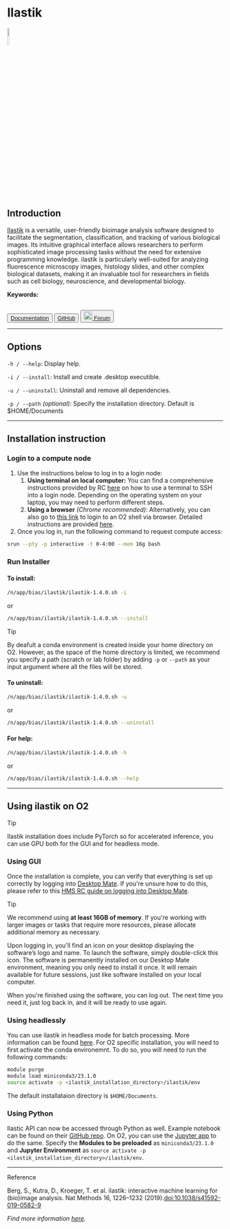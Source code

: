 # Ilastik

<div>
    <p float="left">
        <a href="https://www.ilastik.org" target="_blank">
            <img src="../_static/assets/logos/ilastik.png" width="10%" />
        </a>
    </p>
</div>


## Introduction
<a href="https://www.ilastik.org" target="_blank">Ilastik</a> is a versatile, user-friendly bioimage analysis software designed to facilitate the segmentation, classification, and tracking of various biological images. Its intuitive graphical interface allows researchers to perform sophisticated image processing tasks without the need for extensive programming knowledge. ilastik is particularly well-suited for analyzing fluorescence microscopy images, histology slides, and other complex biological datasets, making it an invaluable tool for researchers in fields such as cell biology, neuroscience, and developmental biology.

**Keywords:**
```{tags} segmentation, object-classification, pixel-classification, counting, feature-extraction, object-tracking, image-annotation, digital-histology, machine-learning
```

<button class="custom-button">
  <a href="https://www.ilastik.org/documentation/" target="_blank"><i class="fas fa-book"></i>   Documentation </a>
</button>
<button class="custom-button">
  <a href="https://github.com/ilastik/ilastik" target="_blank"><i class="fa-brands fa-github"></i>   GitHub </a>
</button>
<button class="custom-button">
  <a href="https://forum.image.sc/tag/ilastik" target="_blank"><img src="../_static/assets/logos/forum_w.png" width="20px"/>   Forum </a>
</button>

---
## Options
```-h / --help```: Display help.

```-i / --install```: Install and create .desktop executible.

```-u / --uninstall```: Uninstall and remove all dependencies.

```-p / --path``` *(optional)*: Specify the installation directory. Default is $HOME/Documents

---
## Installation instruction
### Login to a compute node
1. Use the instructions below to log in to a login node:
    1. **Using terminal on local computer:** You can find a comprehensive instructions provided by RC [here](https://harvardmed.atlassian.net/wiki/spaces/O2/pages/1601700123/How+to+login+to+O2) on how to use a terminal to SSH into a login node. Depending on the operating system on your laptop, you may need to perform different steps.
    2. **Using a browser** *(Chrome recommended)*: Alternatively, you can also go to [this link](https://o2portal.rc.hms.harvard.edu/pun/sys/shell/ssh/o2.hms.harvard.edu) to login to an O2 shell via browser. Detailed instructions are provided [here](https://harvardmed.atlassian.net/wiki/spaces/O2/pages/2234581082/Open+an+O2+command+line+terminal).
2. Once you log in, run the following command to request compute access:

```bash
srun --pty -p interactive -t 0-4:00 --mem 16g bash
```

### Run Installer
#### To **install**:
```bash
/n/app/bias/ilastik/ilastik-1.4.0.sh -i
```
or
```bash
/n/app/bias/ilastik/ilastik-1.4.0.sh --install
```
<div class="admonition tip">
  <p class="admonition-title">Tip</p>
  <p>By deafult a conda environment is created inside your home directory on O2. However, as the space of the home directory is limited, we recommend you specify a path (scratch or lab folder) by adding <code>-p</code> or <code>--path</code> as your input argument where all the files will be stored.</p>
</div>


#### To **uninstall**:
```bash
/n/app/bias/ilastik/ilastik-1.4.0.sh -u
```
or
```bash
/n/app/bias/ilastik/ilastik-1.4.0.sh --uninstall
```

#### For **help**:
```bash
/n/app/bias/ilastik/ilastik-1.4.0.sh -h
```
or
```bash
/n/app/bias/ilastik/ilastik-1.4.0.sh --help
```

---
## Using ilastik on O2

<div class="admonition tip">
  <p class="admonition-title">Tip</p>
  <p>Ilastik installation does include PyTorch so for accelerated inference, you can use GPU both for the GUI and for headless mode.</p>
</div>


### Using GUI
Once the installation is complete, you can verify that everything is set up correctly by logging into [Desktop Mate](https://o2portal.rc.hms.harvard.edu/pun/sys/dashboard/batch_connect/sys/RC_desktop_mate/session_contexts/new). If you're unsure how to do this, please refer to this [HMS RC guide on logging into Desktop Mate](https://harvardmed.atlassian.net/wiki/spaces/O2/pages/2235006977/How+to+use+HMS+RC+Desktop+App).

<div class="admonition tip">
  <p class="admonition-title">Tip</p>
  <p>We recommend using <strong>at least 16GB of memory</strong>. If you're working with larger images or tasks that require more resources, please allocate additional memory as necessary.</p>
</div>

Upon logging in, you'll find an icon on your desktop displaying the software’s logo and name. To launch the software, simply double-click this icon. The software is permanently installed on our Desktop Mate environment, meaning you only need to install it once. It will remain available for future sessions, just like software installed on your local computer.

When you're finished using the software, you can log out. The next time you need it, just log back in, and it will be ready to use again.

### Using headlessly
You can use ilastik in headless mode for batch processing. More information can be found <a href="" target="_blank">here</a>. For O2 specific installation, you will need to first activate the conda environemnt. To do so, you will need to run the following commands:
```bash
module purge
module load miniconda3/23.1.0
source activate -p <ilastik_installation_directory>/ilastik/env
```
The default installataion directory is ```$HOME/Documents```.

### Using Python
Ilastic API can now be accessed through Python as well. Example notebook can be found on their <a href="https://github.com/ilastik/ilastik/tree/main/notebooks" target="_blank">GitHub repo</a>. On O2, you can use the <a href="https://o2portal.rc.hms.harvard.edu/pun/sys/dashboard/batch_connect/sys/RC_jupyter/session_contexts/new" target="_blank">Jupyter app</a> to do the same. Specify the **Modules to be preloaded** as ```miniconda3/23.1.0``` and **Jupyter Environment** as ```source activate -p <ilastik_installation_directory>/ilastik/env```.

---
<div class="admonition note">
  <p class="admonition-title">Reference</p>
  <p>Berg, S., Kutra, D., Kroeger, T. et al. ilastik: interactive machine learning for (bio)image analysis. Nat Methods 16, 1226–1232 (2019).<a href="https://doi.org/10.1038/s41592-019-0582-9" target="_blank">doi:10.1038/s41592-019-0582-9</a></p>
  <p><i>Find more information <a href="https://www.ilastik.org/publications" target="_blank">here</a>.</i></p>
</div>